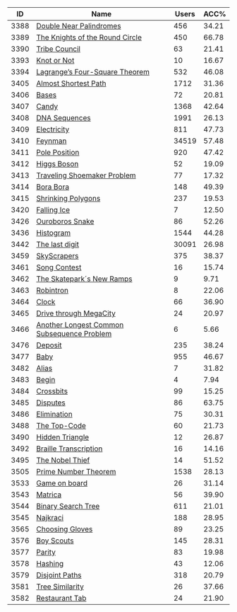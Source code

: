 | ID | Name | Users | ACC% |
|---|---|---|---|
| 3388 | [Double Near Palindromes](https://www.spoj.com/problems/DNPALIN) | 456 | 34.21 |
| 3389 | [The Knights of the Round Circle](https://www.spoj.com/problems/KNIGHTSR) | 450 | 66.78 |
| 3390 | [Tribe Council](https://www.spoj.com/problems/TRIBE2) | 63 | 21.41 |
| 3393 | [Knot or Not](https://www.spoj.com/problems/NOTOKNOT) | 10 | 16.67 |
| 3394 | [Lagrange’s Four-Square Theorem](https://www.spoj.com/problems/LAGRANGE) | 532 | 46.08 |
| 3405 | [Almost Shortest Path](https://www.spoj.com/problems/SAMER08A) | 1712 | 31.36 |
| 3406 | [Bases](https://www.spoj.com/problems/SAMER08B) | 72 | 20.81 |
| 3407 | [Candy](https://www.spoj.com/problems/SAMER08C) | 1368 | 42.64 |
| 3408 | [DNA Sequences](https://www.spoj.com/problems/SAMER08D) | 1991 | 26.13 |
| 3409 | [Electricity](https://www.spoj.com/problems/SAMER08E) | 811 | 47.73 |
| 3410 | [Feynman](https://www.spoj.com/problems/SAMER08F) | 34519 | 57.48 |
| 3411 | [Pole Position](https://www.spoj.com/problems/SAMER08G) | 920 | 47.42 |
| 3412 | [Higgs Boson](https://www.spoj.com/problems/SAMER08H) | 52 | 19.09 |
| 3413 | [Traveling Shoemaker Problem](https://www.spoj.com/problems/SAMER08I) | 77 | 17.32 |
| 3414 | [Bora Bora](https://www.spoj.com/problems/SAMER08J) | 148 | 49.39 |
| 3415 | [Shrinking Polygons](https://www.spoj.com/problems/SAMER08K) | 237 | 19.53 |
| 3420 | [Falling Ice](https://www.spoj.com/problems/FALLINGI) | 7 | 12.50 |
| 3426 | [Ouroboros Snake](https://www.spoj.com/problems/OROSNAKE) | 86 | 52.26 |
| 3436 | [Histogram](https://www.spoj.com/problems/HIST2) | 1544 | 44.28 |
| 3442 | [The last digit](https://www.spoj.com/problems/LASTDIG) | 30091 | 26.98 |
| 3459 | [SkyScrapers](https://www.spoj.com/problems/CEPC08B) | 375 | 38.37 |
| 3461 | [Song Contest](https://www.spoj.com/problems/SONG) | 16 | 15.74 |
| 3462 | [The Skatepark´s New Ramps](https://www.spoj.com/problems/RAMP) | 9 | 9.71 |
| 3463 | [Robintron](https://www.spoj.com/problems/ROBIN) | 8 | 22.06 |
| 3464 | [Clock](https://www.spoj.com/problems/CLOCK1) | 66 | 36.90 |
| 3465 | [Drive through MegaCity](https://www.spoj.com/problems/DRIVE) | 24 | 20.97 |
| 3466 | [Another Longest Common Subsequence Problem](https://www.spoj.com/problems/CS) | 6 | 5.66 |
| 3476 | [Deposit](https://www.spoj.com/problems/DEPOSIT) | 235 | 38.24 |
| 3477 | [Baby](https://www.spoj.com/problems/BABY) | 955 | 46.67 |
| 3482 | [Alias](https://www.spoj.com/problems/ALIAS) | 7 | 31.82 |
| 3483 | [Begin](https://www.spoj.com/problems/BEGIN) | 4 | 7.94 |
| 3484 | [Crossbits](https://www.spoj.com/problems/CROSSBIT) | 99 | 15.25 |
| 3485 | [Disputes](https://www.spoj.com/problems/DISPUTES) | 86 | 63.75 |
| 3486 | [Elimination](https://www.spoj.com/problems/ELIM) | 75 | 30.31 |
| 3488 | [The  Top-Code](https://www.spoj.com/problems/TOPCODE) | 60 | 21.73 |
| 3490 | [Hidden Triangle](https://www.spoj.com/problems/HIDTRI) | 12 | 26.87 |
| 3492 | [Braille Transcription](https://www.spoj.com/problems/BRAILLE) | 16 | 14.16 |
| 3495 | [The Nobel Thief](https://www.spoj.com/problems/NBLTHIEF) | 14 | 51.52 |
| 3505 | [Prime Number Theorem](https://www.spoj.com/problems/CPRIME) | 1538 | 28.13 |
| 3533 | [Game on board](https://www.spoj.com/problems/BGAME) | 26 | 31.14 |
| 3543 | [Matrica](https://www.spoj.com/problems/MATRICA) | 56 | 39.90 |
| 3544 | [Binary Search Tree](https://www.spoj.com/problems/BST) | 611 | 21.01 |
| 3545 | [Najkraci](https://www.spoj.com/problems/NAJKRACI) | 188 | 28.95 |
| 3565 | [Choosing Gloves](https://www.spoj.com/problems/GLOVE) | 89 | 23.25 |
| 3576 | [Boy Scouts](https://www.spoj.com/problems/BOYSCOUT) | 145 | 28.31 |
| 3577 | [Parity](https://www.spoj.com/problems/PARITY) | 83 | 19.98 |
| 3578 | [Hashing](https://www.spoj.com/problems/HASH) | 43 | 12.06 |
| 3579 | [Disjoint Paths](https://www.spoj.com/problems/DISJPATH) | 318 | 20.79 |
| 3581 | [Tree Similarity](https://www.spoj.com/problems/TREESIM) | 26 | 37.66 |
| 3582 | [Restaurant Tab](https://www.spoj.com/problems/RSTAURNT) | 24 | 21.90 |
